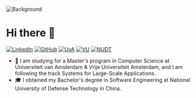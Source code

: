 ![Background](https://github.com/hanqihua01/hanqihua01/assets/71539600/11ed253c-e01d-4cfe-a596-53905c17efa4)

# Hi there 👋
[![LinkedIn](https://img.shields.io/badge/LinkedIn-0b66c2?logo=linkedin)](https://www.linkedin.com/in/qihua-han/)
[![GitHub](https://img.shields.io/badge/GitHub-202328?logo=github)](https://github.com/hanqihua01)
[![UvA](https://img.shields.io/badge/UvA-1e1d21)](https://www.uva.nl/en)
[![VU](https://img.shields.io/badge/VU-0289cf)](https://vu.nl/en)
[![NUDT](https://img.shields.io/badge/NUDT-035743)](https://www.nudt.edu.cn/)

- 🏫 I am studying for a Master's program in Computer Science at Universiteit van Amsterdam & Vrije Universiteit Amsterdam, and I am following the track Systems for Large-Scale Applications.
- 🎓 I obtained my Bachelor's degree in Software Engineering at National University of Defense Technology in China.

